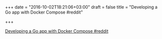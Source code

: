 +++
date = "2016-10-02T18:21:06+03:00"
draft = false
title = "Developing a Go app with Docker Compose  #reddit"

+++

<p><a href="https://t.co/cCmMHM5z0n">Developing a Go app with Docker Compose  #reddit</a></p>
